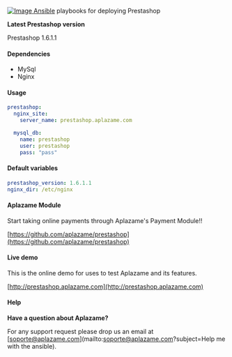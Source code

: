 [ ![Image](https://aplazame.com/static/img/banners/banner-728-white-ans.png "Aplazame") ](https://aplazame.com "Aplazame")
[Ansible](http://www.ansible.com/home) playbooks for deploying Prestashop

**Latest Prestashop version**

Prestashop 1.6.1.1

#### Dependencies

* MySql
* Nginx

#### Usage

```yaml
prestashop:
  nginx_site:
    server_name: prestashop.aplazame.com

  mysql_db:
    name: prestashop
    user: prestashop
    pass: "pass"
```

#### Default variables

```yaml
prestashop_version: 1.6.1.1
nginx_dir: /etc/nginx
```

#### Aplazame Module

Start taking online payments through Aplazame's Payment Module!!

[https://github.com/aplazame/prestashop](https://github.com/aplazame/prestashop)

#### Live demo

This is the online demo for uses to test Aplazame and its features. 

[http://prestashop.aplazame.com](http://prestashop.aplazame.com)

#### Help

**Have a question about Aplazame?**

For any support request please drop us an email at [soporte@aplazame.com](mailto:soporte@aplazame.com?subject=Help me with the ansible).
